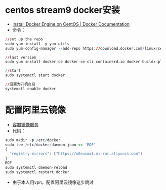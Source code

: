 # centos stream9 docker安装
- [Install Docker Engine on CentOS | Docker Documentation](https://docs.docker.com/engine/install/centos/)
- 命令：
``` r
//set up the repo
sudo yum install -y yum-utils
sudo yum-config-manager --add-repo https://download.docker.com/linux/centos/docker-ce.repo

//last version 
sudo yum install docker-ce docker-ce-cli containerd.io docker-buildx-plugin docker-compose-plugin

//start
sudo systemctl start docker

//设置为开机自启
systemctl enable docker
```

# 配置阿里云镜像
- [容器镜像服务](https://cr.console.aliyun.com/cn-hangzhou/instances/mirrors)
- 代码：
``` r
sudo mkdir -p /etc/docker
sudo tee /etc/docker/daemon.json <<-'EOF'
{
  "registry-mirrors": ["https://u0euiox4.mirror.aliyuncs.com"]
}
EOF
sudo systemctl daemon-reload
sudo systemctl restart docker
```
- 由于本人用vpn，配置阿里云镜像这步跳过